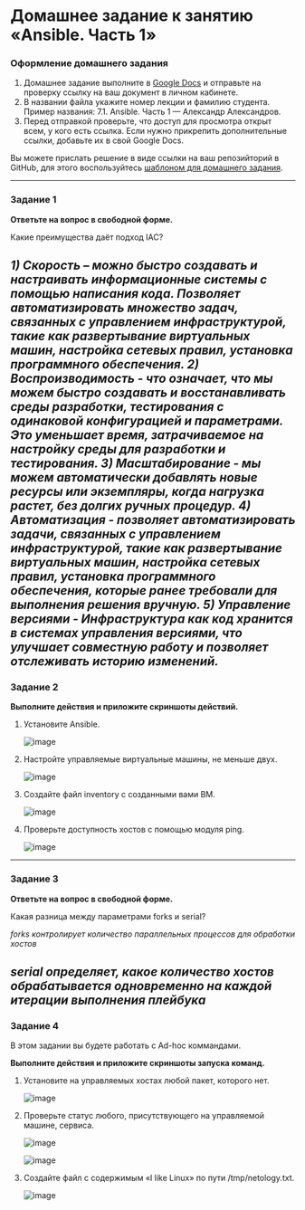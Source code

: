 # Домашнее задание к занятию «Ansible. Часть 1»

### Оформление домашнего задания

1. Домашнее задание выполните в [Google Docs](https://docs.google.com/) и отправьте на проверку ссылку на ваш документ в личном кабинете.  
1. В названии файла укажите номер лекции и фамилию студента. Пример названия: 7.1. Ansible. Часть 1 — Александр Александров.
1. Перед отправкой проверьте, что доступ для просмотра открыт всем, у кого есть ссылка. Если нужно прикрепить дополнительные ссылки, добавьте их в свой Google Docs.

Вы можете прислать решение в виде ссылки на ваш репозийторий в GitHub, для этого воспользуйтесь [шаблоном для домашнего задания](https://github.com/netology-code/sys-pattern-homework).

---

### Задание 1

**Ответьте на вопрос в свободной форме.**

Какие преимущества даёт подход IAC?


*1)	Скорость – можно быстро создавать и настраивать информационные системы с помощью написания кода. Позволяет автоматизировать множество задач, связанных с управлением инфраструктурой, такие как развертывание виртуальных машин, настройка сетевых правил, установка программного обеспечения.
2)	Воспроизводимость - что означает, что мы можем быстро создавать и восстанавливать среды разработки, тестирования с одинаковой конфигурацией и параметрами. Это уменьшает время, затрачиваемое на настройку среды для разработки и тестирования.
3)	Масштабирование - мы можем автоматически добавлять новые ресурсы или экземпляры, когда нагрузка растет, без долгих ручных процедур.
4)	Автоматизация - позволяет автоматизировать задачи, связанных с управлением инфраструктурой, такие как развертывание виртуальных машин, настройка сетевых правил, установка программного обеспечения, которые ранее требовали для выполнения решения вручную.
5)	Управление версиями - Инфраструктура как код хранится в системах управления версиями, что улучшает совместную работу и позволяет отслеживать историю изменений.*
---

### Задание 2 

**Выполните действия и приложите скриншоты действий.**

1. Установите Ansible.
   
   ![image](https://github.com/Hr0mi/SVIRT-21/assets/95475785/00385329-2969-4702-a113-f0fa8cba61db)

3. Настройте управляемые виртуальные машины, не меньше двух.

   ![image](https://github.com/Hr0mi/SVIRT-21/assets/95475785/c6f3a3ad-0011-4991-88ff-df876cfe94a9)

   
5. Создайте файл inventory с созданными вами ВМ.

   ![image](https://github.com/Hr0mi/SVIRT-21/assets/95475785/d596d84f-2df1-4021-ae65-b4be31a8027a)

   
7. Проверьте доступность хостов с помощью модуля ping.

   ![image](https://github.com/Hr0mi/SVIRT-21/assets/95475785/1e08d57e-d9d4-4783-b663-e8c5a58b815f)

 
---

### Задание 3 

**Ответьте на вопрос в свободной форме.**

Какая разница между параметрами forks и serial? 

*forks контролирует количество параллельных процессов для обработки хостов*

*serial определяет, какое количество хостов обрабатывается одновременно на каждой итерации выполнения плейбука*
---

### Задание 4 

В этом задании вы будете работать с Ad-hoc коммандами.

**Выполните действия и приложите скриншоты запуска команд.**

1. Установите на управляемых хостах любой пакет, которого нет.

   ![image](https://github.com/Hr0mi/SVIRT-21/assets/95475785/04cf98d7-bb33-46e5-a95e-89f3a25ecdd8)

   
3. Проверьте статус любого, присутствующего на управляемой машине, сервиса.

   ![image](https://github.com/Hr0mi/SVIRT-21/assets/95475785/cc167ff9-9a70-4a9f-a421-276fdaec14a2)

   ![image](https://github.com/Hr0mi/SVIRT-21/assets/95475785/8973559c-a6ad-4f64-abcc-aa7bdb31ab6d)

   
5. Создайте файл с содержимым «I like Linux» по пути /tmp/netology.txt.

   ![image](https://github.com/Hr0mi/SVIRT-21/assets/95475785/1f6600b9-2d44-4199-92da-8e26f56dcc83)

